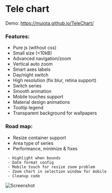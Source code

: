 ﻿Tele chart
====================
Demo: https://muiota.github.io/TeleChart/

### Features:
 - Pure js (without css)
 - Small size (<10kB) 
 - Advanced navigation/zoom
 - Vertical auto zoom
 - Smart axes labels
 - Day/night switch
 - High resolution (fix blur, retina support)
 - Switch series
 - Smooth animation
 - Mobile touches support
 - Material design animations
 - Tooltip legend
 - Transparent background for wallpapers
  
### Road map:

- Resize container support 
- Area type of series 
- Performance, minimize & fixes
```` 
 - Highlight when bounds
 - Date format config
 - Mobile touch for resize zoom problem
 - Zoom chart in selection window for mobile 
 - Cleanup code 
````

![Screenshot](https://i.imgur.com/sYxKiEV.png)
